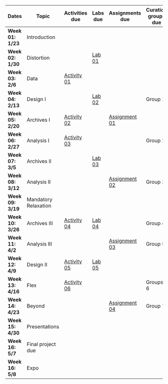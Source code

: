 | **Dates**         | **Topic**            | **Activities due**                                                      | **Labs due**                                                  | **Assignments due**                                                         | **Curation groups due** |
| ----------------- | -------------------- | ----------------------------------------------------------------------- | ------------------------------------------------------------- | --------------------------------------------------------------------------- | ----------------------- |
| **Week 01: 1/23** | Introduction         |                                                                         |                                                               |                                                                             |                         |
| **Week 02: 1/30** | Distortion           |                                                                         | [Lab 01](../week/01_intro/lab/basics-india.md)                |                                                                             |                         |
| **Week 03: 2/6**  | Data                 | [Activity 01](../week/02_distortion/activity/mapping-ancient-places.md) |                                                               |                                                                             |                         |
| **Week 04: 2/13** | Design I             |                                                                         | [Lab 02](../week/03_data/lab/slave-trade.md)                  |                                                                             | Group 1                 |
| **Week 05: 2/20** | Archives I           | [Activity 02](../week/04_aesthetics/activity/historic-pop-africa.md)    |                                                               | [Assignment 01](../week/04_aesthetics/assignment/witchcraft.md)             |                         |
| **Week 06: 2/27** | Analysis I           | [Activity 03](../week/05_archives-i/activity/historical-census.md)      |                                                               |                                                                             | Group 2                 |
| **Week 07: 3/5**  | Archives II          |                                                                         | [Lab 03](../week/06_analysis-i/lab/lighthouses.md) |                                                                             |                         |
| **Week 08: 3/12** | Analysis II          |                                                                         |                                                               | [Assignment 02](../week/07_archives-ii/assignments/old-maps-new-stories.md) | Group 3                 |
| **Week 09: 3/19** | Mandatory Relaxation |                                                                         |                                                               |                                                                             |                         |
| **Week 10: 3/26** | Archives III         | [Activity 04](../week/08_analysis-ii/activity/fp-topic-proposal.md)     | [Lab 04](../week/08_analysis-ii/lab/pixelated-places.md)      |                                                                             | Group 4                 |
| **Week 11: 4/2**  | Analysis III         |                                                                         |                                                               | [Assignment 03](../week/10_archives-iii/assignments/nlp-for-gis.md)         | Group 5                 |
| **Week 12: 4/9**  | Design II            | [Activity 05](../week/11_analysis-iii/activity/fp-env-scan.md)          | [Lab 05](../week/11_analysis-iii/lab/archaeology.md)          |                                                                             |                         |
| **Week 13: 4/16** | Flex                 | [Activity 06](../week/12_design-ii/activity/flowing-letters.md)         |                                                               |                                                                             | Groups 6            |
| **Week 14: 4/23** | Beyond               |                                                                         |                                                               | [Assignment 04](../week/13_flex/assignments/fp-draft.md)                    | Group 7                 |
| **Week 15: 4/30** | Presentations        |                                                                         |                                                               |                                                                             |                         |
| **Week 16: 5/7**  | Final project due    |                                                                         |                                                               |                                                                             |                         |
| **Week 16: 5/8**  | Expo                 |                                                                         |                                                               |                                                                             |                         |